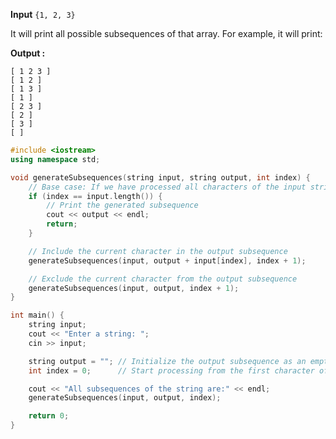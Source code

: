  **Input**
 ```{1, 2, 3}```
 
It will print all possible subsequences of that array. For example, it will print:


**Output :**
```All subsequences of the array are:
[ 1 2 3 ]
[ 1 2 ]
[ 1 3 ]
[ 1 ]
[ 2 3 ]
[ 2 ]
[ 3 ]
[ ]
```


```cpp
#include <iostream>
using namespace std;

void generateSubsequences(string input, string output, int index) {
    // Base case: If we have processed all characters of the input string
    if (index == input.length()) {
        // Print the generated subsequence
        cout << output << endl;
        return;
    }

    // Include the current character in the output subsequence
    generateSubsequences(input, output + input[index], index + 1);

    // Exclude the current character from the output subsequence
    generateSubsequences(input, output, index + 1);
}

int main() {
    string input;
    cout << "Enter a string: ";
    cin >> input;

    string output = ""; // Initialize the output subsequence as an empty string
    int index = 0;      // Start processing from the first character of the input

    cout << "All subsequences of the string are:" << endl;
    generateSubsequences(input, output, index);

    return 0;
}
```
